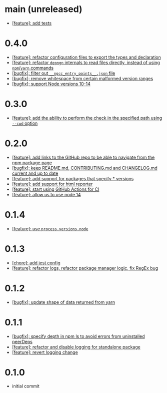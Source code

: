 # main (unreleased)
- [[feature]: add tests](https://github.com/upgradejs/depngn/pull/40)

# 0.4.0
- [[feature]: refactor configuration files to export the types and declaration](https://github.com/upgradejs/depngn/pull/41)
- [[feature]: refactor `depngn` internals to read files directly, instead of using `npm`/`yarn` commands](https://github.com/upgradejs/depngn/pull/39)
- [[bugfix]: filter out `__ngcc_entry_points__.json` file](https://github.com/upgradejs/depngn/pull/38)
- [[bugfix]: remove whitespace from certain malformed version ranges](https://github.com/upgradejs/depngn/pull/37)
- [[bugfix]: support Node versions 10-14](https://github.com/upgradejs/depngn/pull/35)

# 0.3.0
- [[feature]: add the ability to perform the check in the specified path using `--cwd` option](https://github.com/upgradejs/depngn/pull/30)

# 0.2.0
- [[feature]: add links to the GitHub repo to be able to navigate from the npm package page](https://github.com/upgradejs/depngn/pull/27)
- [[bugfix]: keep README.md, CONTRIBUTING.md and CHANGELOG.md current and up to date](https://github.com/upgradejs/depngn/pull/27)
- [[feature]: add support for packages that specify * versions](https://github.com/upgradejs/depngn/pull/19)
- [[feature]: add support for html reporter](https://github.com/upgradejs/depngn/pull/21)
- [[feature]: start using GitHub Actions for CI](https://github.com/upgradejs/depngn/pull/23)
- [[feature]: allow us to use node 14](https://github.com/upgradejs/depngn/pull/24)

# 0.1.4
- [[feature]: use `process.versions.node`](https://github.com/upgradejs/depngn/pull/9)

# 0.1.3
- [[chore]: add jest config](https://github.com/upgradejs/depngn/pull/6)
- [[feature]: refactor logs, refactor package manager logic, fix RegEx bug](https://github.com/upgradejs/depngn/pull/7)

# 0.1.2
- [[bugfix]: update shape of data returned from yarn](https://github.com/ombulabs/depngn/pull/5)

# 0.1.1
- [[bugfix]: specify depth in npm ls to avoid errors from uninstalled peerDeps](https://github.com/ombulabs/depngn/pull/1)
- [[feature]: refactor and disable logging for standalone package](https://github.com/ombulabs/depngn/pull/2)
- [[feature]: revert logging change](https://github.com/ombulabs/depngn/pull/3)

# 0.1.0
- initial commit
